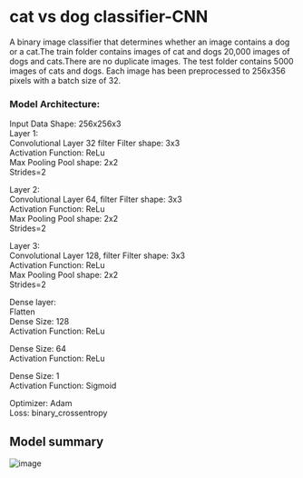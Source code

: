 # cat vs dog classifier-CNN



A binary image classifier that determines whether an image contains a dog or a cat.The train folder contains images of cat and dogs 20,000 images of dogs and cats.There are no duplicate images.
The test folder contains 5000 images of cats and dogs.
Each image has been preprocessed to 256x356 pixels with a batch size of 32.


### <b>Model Architecture:</b>
Input Data Shape: 256x256x3<br>
Layer 1:<br>
Convolutional Layer 32 filter Filter shape: 3x3<br>
Activation Function: ReLu<br>
Max Pooling Pool shape: 2x2<br>
Strides=2<br>

Layer 2:<br>
Convolutional Layer 64, filter Filter shape: 3x3<br>
Activation Function: ReLu<br>
Max Pooling Pool shape: 2x2<br>
Strides=2<br>

Layer 3:<br>
Convolutional Layer 128, filter Filter shape: 3x3<br>
Activation Function: ReLu<br>
Max Pooling Pool shape: 2x2<br>
Strides=2<br>


Dense layer:<br>
Flatten<br>
Dense Size: 128<br>
Activation Function: ReLu<br>

Dense Size: 64<br>
Activation Function: ReLu<br>

Dense Size: 1<br>
Activation Function: Sigmoid<br>

Optimizer: Adam<br>
Loss: binary_crossentropy

## Model summary
![image](https://user-images.githubusercontent.com/68815179/198990662-873563bc-6568-46c5-b22d-fb4e776d1eb4.png)

